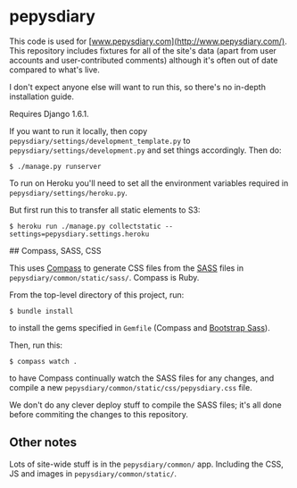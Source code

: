 pepysdiary
==========

This code is used for [www.pepysdiary.com](http://www.pepysdiary.com/). This repository includes fixtures for all of the site's data (apart from user accounts and user-contributed comments) although it's often out of date compared to what's live.

I don't expect anyone else will want to run this, so there's no in-depth installation guide.

Requires Django 1.6.1.

If you want to run it locally, then copy `pepysdiary/settings/development_template.py` to `pepysdiary/settings/development.py` and set things accordingly. Then do:

	$ ./manage.py runserver

To run on Heroku you'll need to set all the environment variables required in `pepysdiary/settings/heroku.py`.

But first run this to transfer all static elements to S3:

	$ heroku run ./manage.py collectstatic --settings=pepysdiary.settings.heroku

## Compass, SASS, CSS

This uses [Compass](http://compass-style.org/) to generate CSS files from the [SASS](http://sass-lang.com/) files in `pepysdiary/common/static/sass/`. Compass is Ruby.

From the top-level directory of this project, run:

	$ bundle install

to install the gems specified in `Gemfile` (Compass and [Bootstrap Sass](https://github.com/twbs/bootstrap-sass/)).

Then, run this:

	$ compass watch .

to have Compass continually watch the SASS files for any changes, and compile a new `pepysdiary/common/static/css/pepysdiary.css` file.

We don't do any clever deploy stuff to compile the SASS files; it's all done before commiting the changes to this repository.

## Other notes

Lots of site-wide stuff is in the `pepysdiary/common/` app. Including the CSS, JS and images in `pepysdiary/common/static/`.
